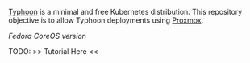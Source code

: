 [Typhoon](https://github.com/poseidon/typhoon) is a minimal and free Kubernetes distribution.
This repository objective is to allow Typhoon deployments using [Proxmox](https://www.proxmox.com/en/proxmox-ve).

*Fedora CoreOS version*

TODO: >> Tutorial Here <<